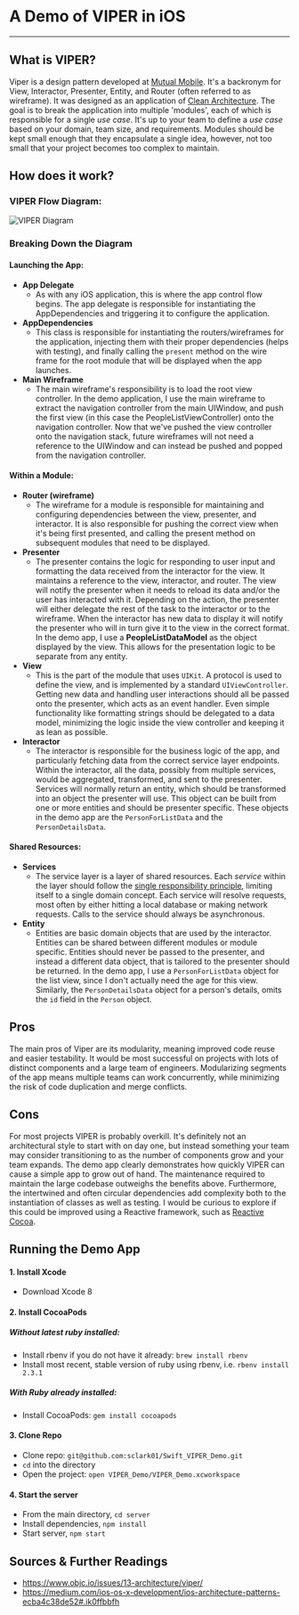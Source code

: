 # A Demo of VIPER in iOS
---

## What is VIPER?
Viper is a design pattern developed at [Mutual Mobile](https://github.com/mutualmobile/). It's a backronym for View, Interactor, Presenter, Entity, and Router (often referred to as wireframe). It was designed as an application of [Clean Architecture](https://8thlight.com/blog/uncle-bob/2012/08/13/the-clean-architecture.html). The goal is to break the application into multiple 'modules', each of which is responsible for a single *use case*. It's up to your team to define a *use case* based on your domain, team size, and requirements. Modules should be kept small enough that they encapsulate a single idea, however, not too small that your project becomes too complex to maintain. 
## How does it work?
### VIPER Flow Diagram:
![VIPER Diagram](https://raw.githubusercontent.com/sclark01/Swift_VIPER_Demo/master/viper_wireframe.png "VIPER Diagram")
### Breaking Down the Diagram
#### Launching the App:
* __App Delegate__
    * As with any iOS application, this is where the app control flow begins. The app delegate is responsible for instantiating the AppDependencies and triggering it to configure the application.
* __AppDependencies__
    * This class is responsible for instantiating the routers/wireframes for the application, injecting them with their proper dependencies (helps with testing), and finally calling the `present` method on the wire frame for the root module that will be displayed when the app launches.
* __Main Wireframe__ 
    * The main wireframe's responsibility is to load the root view controller. In the demo application, I use the main wireframe to extract the navigation controller from the main UIWindow, and push the first view (in this case the PeopleListViewController) onto the navigation controller. Now that we've pushed the view controller onto the navigation stack, future wireframes will not need a reference to the UIWindow and can instead be pushed and popped from the navigation controller.

#### Within a Module:
* __Router (wireframe)__
    * The wireframe for a module is responsible for maintaining and configuring dependencies between the view, presenter, and interactor. It is also responsible for pushing the correct view when it's being first presented, and calling the present method on subsequent modules that need to be displayed.
* __Presenter__ 
    * The presenter contains the logic for responding to user input and formatting the data received from the interactor for the view. It maintains a reference to the view, interactor, and router. The view will notify the presenter when it needs to reload its data and/or the user has interacted with it. Depending on the action, the presenter will either delegate the rest of the task to the interactor or to the wireframe. When the interactor has new data to display it will notify the presenter who will in turn give it to the view in the correct format. In the demo app, I use a __PeopleListDataModel__ as the object displayed by the view. This allows for the presentation logic to be separate from any entity. 
* __View__ 
    *  This is the part of the module that uses `UIKit`. A protocol is used to define the view, and is implemented by a standard `UIViewController`. Getting new data and handling user interactions should all be passed onto the presenter, which acts as an event handler. Even simple functionality like formatting strings should be delegated to a data model, minimizing the logic inside the view controller and keeping it as lean as possible. 
* __Interactor__ 
    * The interactor is responsible for the business logic of the app, and particularly fetching data from the correct service layer endpoints. Within the interactor, all the data, possibly from multiple services, would be aggregated, transformed, and sent to the presenter. Services will normally return an entity, which should be transformed into an object the presenter will use. This object can be built from one or more entities and should be presenter specific. These objects in the demo app are the `PersonForListData` and the `PersonDetailsData`.

#### Shared Resources:
* __Services__
    * The service layer is a layer of shared resources. Each _service_ within the layer should follow the [single responsibility principle](https://en.wikipedia.org/wiki/Single_responsibility_principle), limiting itself to a single domain concept. Each service will resolve requests, most often by either hitting a local database or making network requests. Calls to the service should always be asynchronous. 
* __Entity__
    * Entities are basic domain objects that are used by the interactor. Entities can be shared between different modules or module specific. Entities should never be passed to the presenter, and instead a different data object, that is tailored to the presenter should be returned. In the demo app, I use a `PersonForListData` object for the list view, since I don't actually need the age for this view. Similarly, the `PersonDetailsData` object for a person's details, omits the `id` field in the `Person` object. 

## Pros
The main pros of Viper are its modularity, meaning improved code reuse and easier testability. It would be most successful on projects with lots of distinct components and a large team of engineers. Modularizing segments of the app means multiple teams can work concurrently, while minimizing the risk of code duplication and merge conflicts. 

## Cons
For most projects VIPER is probably overkill. It's definitely not an architectural style to start with on day one, but instead something your team may consider transitioning to as the number of components grow and your team expands. The demo app clearly demonstrates how quickly VIPER can cause a simple app to grow out of hand. The maintenance required to maintain the large codebase outweighs the benefits above. Furthermore, the intertwined and often circular dependencies add complexity both to the instantiation of classes as well as testing. I would be curious to explore if this could be improved using a Reactive framework, such as [Reactive Cocoa](https://github.com/ReactiveCocoa/ReactiveCocoa).

## Running the Demo App

#### 1. Install Xcode
* Download Xcode 8  
#### 2. Install CocoaPods
##### Without latest ruby installed:
* Install rbenv if you do not have it already: `brew install rbenv`
* Install most recent, stable version of ruby using rbenv, i.e. `rbenv install 2.3.1` 

##### With Ruby already installed: 
* Install CocoaPods: `gem install cocoapods`

#### 3. Clone Repo 
* Clone repo: `git@github.com:sclark01/Swift_VIPER_Demo.git`
* `cd` into the directory
* Open the project: `open VIPER_Demo/VIPER_Demo.xcworkspace` 

#### 4. Start the server
* From the main directory, `cd server`
* Install dependencies, `npm install`
* Start server, `npm start`

## Sources & Further Readings
- https://www.objc.io/issues/13-architecture/viper/
- https://medium.com/ios-os-x-development/ios-architecture-patterns-ecba4c38de52#.ik0ffbbfh

